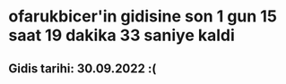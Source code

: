 # ofarukbicer'in gidisine son 1 gun 15 saat 19 dakika 33 saniye kaldi

## Gidis tarihi: 30.09.2022 :(